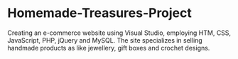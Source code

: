 # Homemade-Treasures-Project
Creating an e-commerce website using Visual Studio, employing HTM, CSS, JavaScript, PHP, jQuery and MySQL. The site specializes in selling handmade products as like jewellery, gift boxes and crochet designs.
